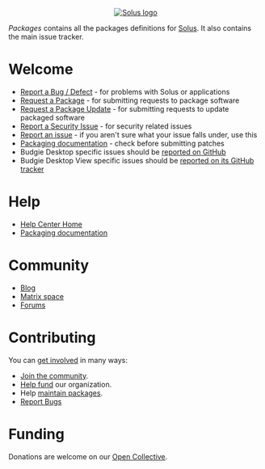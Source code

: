 <p align="center">
  <a href="https://getsol.us">
    <img src="https://getsol.us/imgs/logo.png" alt="Solus logo"/>
  </a>
</p>

*Packages* contains all the packages definitions for [Solus]. It also contains the main issue tracker.

# Welcome

- [Report a Bug / Defect][Bug] - for problems with Solus or applications
- [Request a Package][Package] - for submitting requests to package software
- [Request a Package Update][Update] - for submitting requests to update packaged software
- [Report a Security Issue][Security] - for security related issues
- [Report an issue][Issue] - if you aren't sure what your issue falls under, use this
- [Packaging documentation][Packaging] - check before submitting patches
- Budgie Desktop specific issues should be [reported on GitHub](https://github.com/BuddiesOfBudgie/budgie-desktop/issues)
- Budgie Desktop View specific issues should be [reported on its GitHub tracker](https://github.com/BuddiesOfBudgie/budgie-desktop-view/issues)

# Help

- [Help Center Home]
- [Packaging documentation][Packaging]

# Community

- [Blog]
- [Matrix space]
- [Forums]

# Contributing

You can [get involved][Getting Involved] in many ways:

- [Join the community][Community].
- [Help fund][Open Collective] our organization.
- Help [maintain packages][Packaging].
- [Report Bugs]

# Funding

Donations are welcome on our [Open Collective].

[Solus]: https://getsol.us/
[Blog]: https://getsol.us/blog
[Matrix space]: https://matrix.to/#/#solus:matrix.org
[Forums]: https://discuss.getsol.us/
[Open Collective]: https://opencollective.com/getsolus
[Help Center Home]: https://help.getsol.us/docs/user/intro
[Packaging]: https://help.getsol.us/docs/packaging/
[Getting Involved]: https://help.getsol.us/docs/user/contributing/getting-involved
[Community]: https://help.getsol.us/docs/user/contributing/getting-involved#engaging-with-the-community
[Report Bugs]: https://help.getsol.us/docs/user/contributing/getting-involved#report-bugs
[Solus Packages]: https://github.com/solus-packages
[Issue tracker]: https://github.com/getsolus/packages/issues
[Bug]: https://github.com/getsolus/packages/issues/new?template=bug.yaml
[Package]: https://github.com/getsolus/packages/issues/new?template=request-new-package.yaml
[Update]: https://github.com/getsolus/packages/issues/new?template=request-package-update.yaml
[Security]: https://github.com/getsolus/packages/issues/new
[Issue]: https://github.com/getsolus/packages/issues/new
